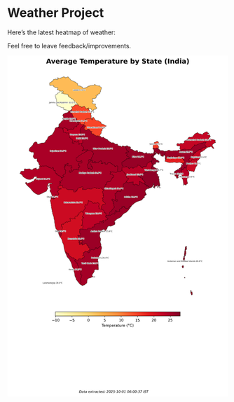 # Weather Project

Here’s the latest heatmap of weather:

Feel free to leave feedback/improvements.

![India Heatmap](docs/assets/india_heatmap.png?v=DC762F)
